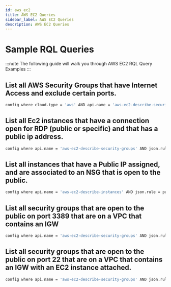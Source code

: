 ```yaml
---
id: aws_ec2
title: AWS EC2 Queries
sidebar_label: AWS EC2 Queries
description: AWS EC2 Queries
---
```


# Sample RQL Queries

:::note
The following guide will walk you through AWS EC2 RQL Query Examples
:::

## List all AWS Security Groups that have Internet Access and exclude certain ports.

```bash
config where cloud.type = 'aws' AND api.name = 'aws-ec2-describe-security-groups' AND json.rule = (ipPermissions[*].ipv4Ranges[*].cidrIp contains 0.0.0.0/0 or ipPermissions[*].ipv6Ranges[*].cidrIpv6 contains ::/0) and ipPermissions[*].fromPort does not intersect (443, 500, 4500, 9021, 9092, 8083, 8088, 8090, 8082, 8081, 2181, 2888, 3888, 3780, 3781, 40815, 40814) and ipPermissions[*].toPort does not intersect (443, 500, 4500, 9021, 9092, 8083, 8088, 8090, 8082, 8081, 2181, 2888, 3888, 3780, 3781, 40815, 40814)
```

## List all Ec2 instances that have a connection open for RDP (public or specific) and that has a public ip address.

```bash
config where api.name = 'aws-ec2-describe-security-groups' AND json.rule = (((ipPermissions[?(@.toPort > 3389 && @.fromPort < 3389)].ipRanges[*] contains 0.0.0.0/0) or (ipPermissions[?(@.toPort == 3389 || @.fromPort == 3389)].ipRanges[*] contains 0.0.0.0/0)) or ((ipPermissions[?(@.toPort > 3389 && @.fromPort < 3389)].ipv6Ranges[*].cidrIpv6 contains ::/0) or (ipPermissions[?(@.toPort == 3389 || @.fromPort == 3389)].ipv6Ranges[*].cidrIpv6 contains ::/0))) and isShared is false as X; config where api.name = 'aws-ec2-describe-instances' AND json.rule = publicIpAddress exists as Y; filter '$.Y.securityGroups[*].groupId contains $.X.groupId'; show X; 
```

## List all instances that have a Public IP assigned, and are associated to an NSG that is open to the public.

```bash
config where api.name = 'aws-ec2-describe-instances' AND json.rule = publicIpAddress exists and publicIpAddress is not empty as X; config where api.name = 'aws-ec2-describe-security-groups' AND json.rule = ipPermissions[*].ipRanges[*] contains 0.0.0.0/0 or ipPermissions[*].ipv6Ranges[*].cidrIpv6 contains ::/0 as Y; filter '$.X.securityGroups[*].groupName == $.Y.groupName' ; show X;
```

## List all security groups that are open to the public on port 3389 that are on a VPC that contains an IGW

```bash
config where api.name = 'aws-ec2-describe-security-groups' AND json.rule = (((ipPermissions[?(@.toPort > 3389 && @.fromPort < 3389)].ipRanges[*] contains 0.0.0.0/0) or (ipPermissions[?(@.toPort == 3389 || @.fromPort == 3389)].ipRanges[*] contains 0.0.0.0/0)) or ((ipPermissions[?(@.toPort > 3389 && @.fromPort < 3389)].ipv6Ranges[*].cidrIpv6 contains ::/0) or (ipPermissions[?(@.toPort == 3389 || @.fromPort == 3389)].ipv6Ranges[*].cidrIpv6 contains ::/0))) and isShared is false as X; config where api.name = 'aws-ec2-describe-internet-gateways' as Y; filter '$.Y.attachments[*].vpcId contains $.X.vpcId'; show X; 
```

## List all security groups that are open to the public on port 22 that are on a VPC that contains an IGW with an EC2 instance attached.

```bash
config where api.name = 'aws-ec2-describe-security-groups' AND json.rule = (((ipPermissions[?(@.toPort > 22 && @.fromPort < 22)].ipRanges[*] contains 0.0.0.0/0) or (ipPermissions[?(@.toPort == 22 || @.fromPort == 22)].ipRanges[*] contains 0.0.0.0/0)) or ((ipPermissions[?(@.toPort > 22 && @.fromPort < 22)].ipv6Ranges[*].cidrIpv6 contains ::/0) or (ipPermissions[?(@.toPort == 22 || @.fromPort == 22)].ipv6Ranges[*].cidrIpv6 contains ::/0))) and isShared is false as X; config where api.name = 'aws-ec2-describe-internet-gateways' as Y; config where api.name = 'aws-ec2-describe-instances' as Z; filter '$.Z.securityGroups[*].groupId contains $.X.groupId and $.Y.attachments[*].vpcId contains $.X.vpcId'; show X;
```
## 

```bash

```